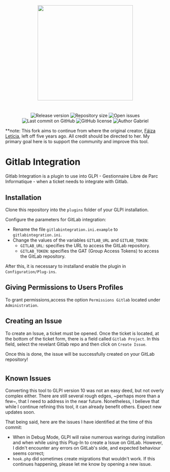 <div align="center">
    <img src="https://raw.githubusercontent.com/gabriesk/gitlabintegration/master/img/logo.png" width="300px"/>
</div>

#

<p align="center">
  <img alt="Release version" src="https://img.shields.io/github/v/release/gabriesk/gitlabintegration">
   <img alt="Repository size" src="https://img.shields.io/github/repo-size/gabriesk/gitlabintegration">
  <img alt="Open issues" src="https://img.shields.io/github/issues-raw/gabriesk/gitlabintegration">
  <img alt="Last commit on GitHub" src="https://img.shields.io/github/last-commit/gabriesk/gitlabintegration">
  <img alt="GitHub license" src="https://img.shields.io/github/license/gabriesk/gitlabintegration">
  <img alt="Author Gabriel" src="https://img.shields.io/badge/author-Gabriel Nascimento dos Passos-blue">
</p>

**note: This fork aims to continue from where the original creator, [Fáiza Letícia](https://github.com/faizaleticia), left off five years ago. All credit should be directed to her. My primary goal here is to support the community and improve this tool. 



# Gitlab Integration

Gitlab Integration is a plugin to use into GLPI - Gestionnaire Libre de Parc Informatique - when a ticket needs to integrate with Gitlab.

## Installation

Clone this repository into the ```plugins``` folder of your GLPI installation.

Configure the parameters for GitLab integration:
  - Rename the file ```gitlabintegration.ini.example``` to ```gitlabintegration.ini```.
  - Change the values of the variables ```GITLAB_URL``` and ```GITLAB_TOKEN```:
    - ```GITLAB_URL```: specifies the URL to access the GitLab repository.
    - ```GITLAB_TOKEN```: specifies the GAT (Group Access Tokens) to access the GitLab repository.

After this, it is necessary to installand enable the plugin in ```Configuration/Plug-ins```.

## Giving Permissions to Users Profiles

To grant permissions,access the option ```Permissions Gitlab``` located under ```Administration```.

## Creating an Issue

To create an Issue, a ticket must be opened. Once the ticket is located, at the bottom of the ticket form, there is a field called ```Gitlab Project```. In this field, select the revelant Gitlab repo and then click on ```Create Issue```.

Once this is done, the issue will be successfully created on your GitLab repository!

#

## Known Issues

Converting this tool to GLPI version 10 was not an easy deed, but not overly complex either. There are still several rough edges, ~perhaps more than a few~, that I need to address in the near future. Nonetheless, I believe that while I continue refining this tool, it can already benefit others. Expect new updates soon.

That being said, here are the issues I have identified at the time of this commit:
- When in Debug Mode, GLPI will raise numerous warings during installion and when while using this Plug-In to create a Issue on GitLab. However, I didn't encounter any errors on GitLab's side, and expected behaviour seems correct;
- ```hook.php``` did sometimes create migrations that wouldn't work. If this continues happening, please let me know by opening a new issue.

 


